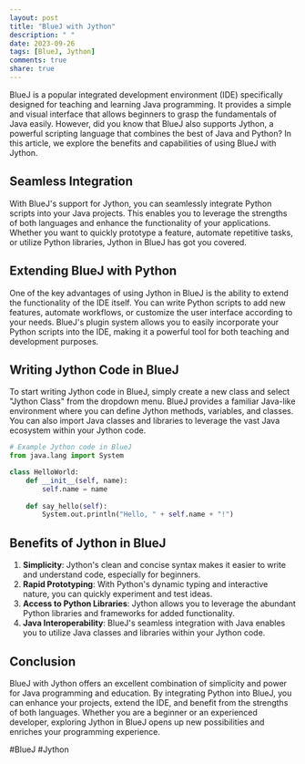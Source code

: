 ```yaml
---
layout: post
title: "BlueJ with Jython"
description: " "
date: 2023-09-26
tags: [BlueJ, Jython]
comments: true
share: true
---
```


BlueJ is a popular integrated development environment (IDE) specifically designed for teaching and learning Java programming. It provides a simple and visual interface that allows beginners to grasp the fundamentals of Java easily. However, did you know that BlueJ also supports Jython, a powerful scripting language that combines the best of Java and Python? In this article, we explore the benefits and capabilities of using BlueJ with Jython.

## Seamless Integration

With BlueJ's support for Jython, you can seamlessly integrate Python scripts into your Java projects. This enables you to leverage the strengths of both languages and enhance the functionality of your applications. Whether you want to quickly prototype a feature, automate repetitive tasks, or utilize Python libraries, Jython in BlueJ has got you covered.

## Extending BlueJ with Python

One of the key advantages of using Jython in BlueJ is the ability to extend the functionality of the IDE itself. You can write Python scripts to add new features, automate workflows, or customize the user interface according to your needs. BlueJ's plugin system allows you to easily incorporate your Python scripts into the IDE, making it a powerful tool for both teaching and development purposes.

## Writing Jython Code in BlueJ

To start writing Jython code in BlueJ, simply create a new class and select "Jython Class" from the dropdown menu. BlueJ provides a familiar Java-like environment where you can define Jython methods, variables, and classes. You can also import Java classes and libraries to leverage the vast Java ecosystem within your Jython code.

```python
# Example Jython code in BlueJ
from java.lang import System

class HelloWorld:
    def __init__(self, name):
        self.name = name
    
    def say_hello(self):
        System.out.println("Hello, " + self.name + "!")
```

## Benefits of Jython in BlueJ

1. **Simplicity**: Jython's clean and concise syntax makes it easier to write and understand code, especially for beginners.
2. **Rapid Prototyping**: With Python's dynamic typing and interactive nature, you can quickly experiment and test ideas.
3. **Access to Python Libraries**: Jython allows you to leverage the abundant Python libraries and frameworks for added functionality.
4. **Java Interoperability**: BlueJ's seamless integration with Java enables you to utilize Java classes and libraries within your Jython code.

## Conclusion

BlueJ with Jython offers an excellent combination of simplicity and power for Java programming and education. By integrating Python into BlueJ, you can enhance your projects, extend the IDE, and benefit from the strengths of both languages. Whether you are a beginner or an experienced developer, exploring Jython in BlueJ opens up new possibilities and enriches your programming experience.

#BlueJ #Jython
